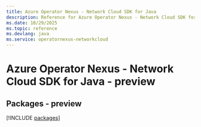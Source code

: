 ```yaml
---
title: Azure Operator Nexus - Network Cloud SDK for Java
description: Reference for Azure Operator Nexus - Network Cloud SDK for Java
ms.date: 10/29/2025
ms.topic: reference
ms.devlang: java
ms.service: operatornexus-networkcloud
---
```

# Azure Operator Nexus - Network Cloud SDK for Java - preview
## Packages - preview
[!INCLUDE [packages](operator-nexus---network-cloud-index.md)]